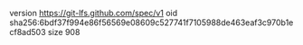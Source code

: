 version https://git-lfs.github.com/spec/v1
oid sha256:6bdf37f994e86f56569e08609c527741f7105988de463eaf3c970b1ecf8ad503
size 908
